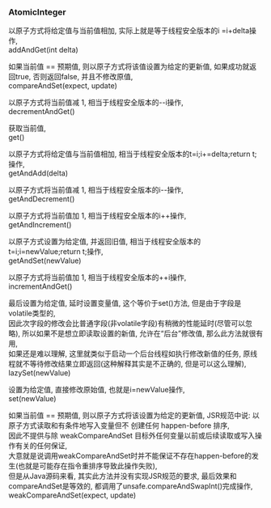 ### AtomicInteger  
以原子方式将给定值与当前值相加,  实际上就是等于线程安全版本的i =i+delta操作,   
addAndGet(int delta)  

如果当前值 == 预期值, 则以原子方式将该值设置为给定的更新值,  如果成功就返回true, 否则返回false, 并且不修改原值,   
compareAndSet(expect, update)  

以原子方式将当前值减 1,  相当于线程安全版本的--i操作,   
decrementAndGet()  

获取当前值,   
get()  

以原子方式将给定值与当前值相加,  相当于线程安全版本的t=i;i+=delta;return t;操作,   
getAndAdd(delta)  

以原子方式将当前值减 1,  相当于线程安全版本的i--操作,   
getAndDecrement()  

以原子方式将当前值加 1,  相当于线程安全版本的i++操作,   
getAndIncrement()  

以原子方式设置为给定值, 并返回旧值,  相当于线程安全版本的t=i;i=newValue;return t;操作,   
getAndSet(newValue)  

以原子方式将当前值加 1,  相当于线程安全版本的++i操作,    
incrementAndGet()  

最后设置为给定值,  延时设置变量值, 这个等价于set()方法, 但是由于字段是volatile类型的,  
因此次字段的修改会比普通字段(非volatile字段)有稍微的性能延时(尽管可以忽略), 所以如果不是想立即读取设置的新值, 允许在“后台”修改值, 那么此方法就很有用,     
如果还是难以理解, 这里就类似于启动一个后台线程如执行修改新值的任务, 原线程就不等待修改结果立即返回(这种解释其实是不正确的, 但是可以这么理解),   
lazySet(newValue)  

设置为给定值,  直接修改原始值, 也就是i=newValue操作,   
set(newValue)    

如果当前值 == 预期值, 则以原子方式将该设置为给定的更新值, JSR规范中说: 以原子方式读取和有条件地写入变量但不 创建任何 happen-before 排序,   
因此不提供与除 weakCompareAndSet 目标外任何变量以前或后续读取或写入操作有关的任何保证,   
大意就是说调用weakCompareAndSet时并不能保证不存在happen-before的发生(也就是可能存在指令重排序导致此操作失败),   
但是从Java源码来看, 其实此方法并没有实现JSR规范的要求, 最后效果和compareAndSet是等效的, 都调用了unsafe.compareAndSwapInt()完成操作,   
weakCompareAndSet(expect, update)  
